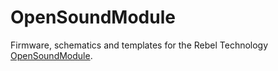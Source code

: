 # OpenSoundModule
Firmware, schematics and templates for the Rebel Technology [OpenSoundModule](http://www.rebeltech.org/products/open-sound-module/).
